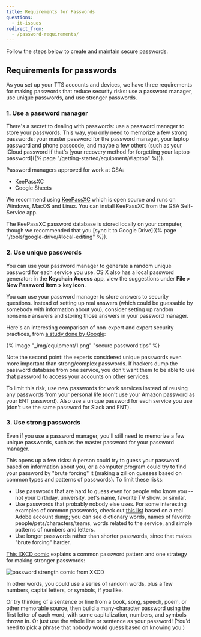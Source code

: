 ```yaml
---
title: Requirements for Passwords
questions:
  - it-issues
redirect_from:
  - /password-requirements/
---
```


Follow the steps below to create and maintain secure passwords.

## Requirements for passwords

As you set up your TTS accounts and devices, we have three requirements for
making passwords that reduce security risks: use a password manager, use unique
passwords, and use stronger passwords.

### 1. Use a password manager

There's a secret to dealing with passwords: use a password manager to store your
passwords. This way, you only need to memorize a few strong passwords: your
master password for the password manager, your laptop password and phone
passcode, and maybe a few others (such as your iCloud password if that's [your
recovery method for forgetting your laptop
password]({% page "/getting-started/equipment/#laptop" %})).

Password managers approved for work at GSA:

- KeePassXC
- Google Sheets

We recommend using [KeePassXC](https://keepassxc.org/) which is open source and
runs on Windows, MacOS and Linux. You can install KeePassXC from the GSA
Self-Service app.

The KeePassXC password database is stored locally on your computer, though we
recommended that you [sync it to Google
Drive]({% page "/tools/google-drive/#local-editing" %}).

### 2. Use unique passwords

You can use your password manager to generate a random unique password for each
service you use. OS X also has a local password generator: in the **Keychain
Access** app, view the suggestions under **File > New Password Item > key
icon**.

You can use your password manager to store answers to security questions.
Instead of setting up real answers (which could be guessable by somebody with
information about you), consider setting up random nonsense answers and storing
those answers in your password manager.

Here's an interesting comparison of non-expert and expert security practices,
from
[a study done by Google](https://googleonlinesecurity.blogspot.com/2015/07/new-research-comparing-how-security.html):

{% image "_img/equipment/1.png" "secure password tips" %}

Note the second point: the experts considered unique passwords even more
important than strong/complex passwords. If hackers dump the password database
from one service, you don't want them to be able to use that password to access
your accounts on other services.

To limit this risk, use new passwords for work services instead of reusing any
passwords from your personal life (don't use your Amazon password as your ENT
password). Also use a unique password for each service you use (don't use the
same password for Slack and ENT).

### 3. Use strong passwords

Even if you use a password manager, you'll still need to memorize a few unique
passwords, such as the master password for your password manager.

This opens up a few risks: A person could try to guess your password based on
information about you, or a computer program could try to find your password by
"brute forcing" it (making a zillion guesses based on common types and patterns
of passwords). To limit these risks:

- Use passwords that are hard to guess even for people who know you -- not your
  birthday, university, pet's name, favorite TV show, or similar.
- Use passwords that probably nobody else uses. For some interesting examples of
  common passwords, check out
  [this list](https://web.archive.org/web/20151005001104/https://stricture-group.com/files/adobe-top100.txt)
  based on a real Adobe account dump; you can see dictionary words, names of
  favorite people/pets/characters/teams, words related to the service, and
  simple patterns of numbers and letters.
- Use longer passwords rather than shorter passwords, since that makes "brute
  forcing" harder.

[This XKCD comic](https://xkcd.com/936/) explains a common password pattern and
one strategy for making stronger passwords:

<img src="https://imgs.xkcd.com/comics/password_strength.png" alt="password strength comic from XKCD" />

In other words, you could use a series of random words, plus a few numbers,
capital letters, or symbols, if you like.

Or try thinking of a sentence or line from a book, song, speech, poem, or other
memorable source, then build a many-character password using the first letter of
each word, with some capitalization, numbers, and symbols thrown in. Or just use
the whole line or sentence as your password! (You'd need to pick a phrase that
nobody would guess based on knowing you.)
